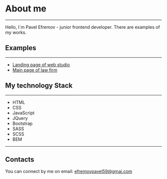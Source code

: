 #  About me #
---
Hello, I`m Pavel Efremov - junior frontend developer. There are examples of my works. 

## Examples ##
---
* [Landing page of web studio](https://mr26efremov.github.io/MarketikaSite/)
* [Main page of law firm](https://mr26efremov.github.io/LogotypeSite/)

## My technology Stack ##
---
* HTML
* CSS
* JavaScript
* JQuery
* Bootstrap
* SASS
* SCSS
* BEM

---
## Contacts ##
You can connect by me on email: efremovpavel59@gmai.com
